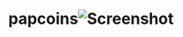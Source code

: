 # papcoins![Screenshot](https://user-images.githubusercontent.com/48874755/193174339-1516eaea-d795-4a97-85f2-11066f49c369.png)
